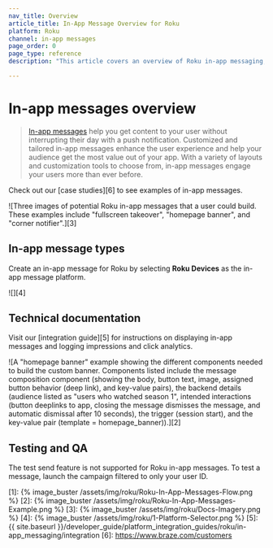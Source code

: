 ```yaml
---
nav_title: Overview
article_title: In-App Message Overview for Roku
platform: Roku
channel: in-app messages
page_order: 0
page_type: reference
description: "This article covers an overview of Roku in-app messaging, including best practices and use cases."

---
```


# In-app messages overview

> [In-app messages]({{site.baseurl}}/user_guide/message_building_by_channel/in-app_messages/) help you get content to your user without interrupting their day with a push notification. Customized and tailored in-app messages enhance the user experience and help your audience get the most value out of your app. With a variety of layouts and customization tools to choose from, in-app messages engage your users more than ever before.

Check out our [case studies][6] to see examples of in-app messages.

![Three images of potential Roku in-app messages that a user could build. These examples include "fullscreen takeover", "homepage banner", and "corner notifier".][3]

## In-app message types

Create an in-app message for Roku by selecting **Roku Devices** as the in-app message platform.

![][4]

## Technical documentation

Visit our [integration guide][5] for instructions on displaying in-app messages and logging impressions and click analytics.

![A "homepage banner" example showing the different components needed to build the custom banner. Components listed include the message composition component (showing the body, button text, image, assigned button behavior (deep link), and key-value pairs), the backend details (audience listed as "users who watched season 1", intended interactions (button deeplinks to app, closing the message dismisses the message, and automatic dismissal after 10 seconds), the trigger (session start), and the key-value pair (template = homepage_banner)).][2]

## Testing and QA

The test send feature is not supported for Roku in-app messages. To test a message, launch the campaign filtered to only your user ID.

[1]: {% image_buster /assets/img/roku/Roku-In-App-Messages-Flow.png %}
[2]: {% image_buster /assets/img/roku/Roku-In-App-Messages-Example.png %}
[3]: {% image_buster /assets/img/roku/Docs-Imagery.png %}
[4]: {% image_buster /assets/img/roku/1-Platform-Selector.png %}
[5]: {{ site.baseurl }}/developer_guide/platform_integration_guides/roku/in-app_messaging/integration
[6]: https://www.braze.com/customers
